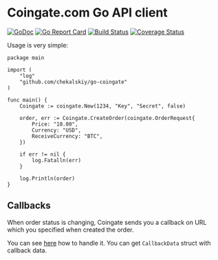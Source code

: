 # Coingate.com Go API client

[![GoDoc](https://godoc.org/github.com/chekalskiy/go-coingate?status.svg)](https://godoc.org/github.com/chekalskiy/go-coingate)
[![Go Report Card](https://goreportcard.com/badge/github.com/chekalskiy/go-coingate)](https://goreportcard.com/report/github.com/chekalskiy/go-coingate)
[![Build Status](https://travis-ci.org/chekalskiy/go-coingate.svg?branch=master)](https://travis-ci.org/chekalskiy/go-coingate)
[![Coverage Status](https://coveralls.io/repos/github/chekalskiy/go-coingate/badge.svg?branch=master)](https://coveralls.io/github/chekalskiy/go-coingate?branch=master)

Usage is very simple:

```golang
package main

import (
	"log"
	"github.com/chekalskiy/go-coingate"
)

func main() {
    Coingate := coingate.New(1234, "Key", "Secret", false)
    
    order, err := Coingate.CreateOrder(coingate.OrderRequest{
        Price: "10.00",
        Currency: "USD",
        ReceiveCurrency: "BTC",
    })
    
    if err != nil {
        log.Fatalln(err)
    }
    
    log.Println(order)
}
```

## Callbacks

When order status is changing, Coingate sends you a callback on URL which you specified when created the order.

You can see [here](examples/receive_callback_example/main.go) how to handle it. You can get `CallbackData` struct with callback data.